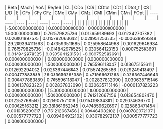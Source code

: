 | Beta      |        Mach     |         AoA       |       Re/1e6       |       CL     |          CDo      |         CDi   |           CDtot      |        CDt   |          CDtot_t       |       CS       |        L/D       |         E        |        CFx    |           CFy              CFz      |         CMx        |       CMy       |        CMz     |          CMl     |          CMm        |       CMn     |          FOpt |
| ---- | ---- | ---- | ---- | ---- | ---- | ---- | ---- | ---- | ---- | ---- | ---- | ---- | ---- | ---- | ---- | ---- | ---- | ---- | ---- |
|      |      |      |      |      |      |      |      |      |      |      |      |      |      |      |      |      |      |      |      |
|-5.000000000000 | 0.000000000000 | 0.000000000000 | 1.500000000000 | 0.761579825736 | 0.013659189693 | 0.012342707882 | 0.026001897575 | 0.015292063642 | 0.028951253335 | -0.000638999348 | 29.289394111663 | 0.473593511685 | 0.025958644968 | 0.001629646934 | 0.761579825736 | -0.014842978525 | 0.030564123153 | 0.000752583691 | 0.014842978525 | 0.030564123153 | -0.000752583691 | 0.000000000000 |
| 0.000000000000 | 0.000000000000 | 0.000000000000 | 1.500000000000 | 0.765596118047 | 0.013675152611 | 0.012692294032 | 0.026367446643 | 0.015574265886 | 0.029249418497 | 0.000477883889 | 29.035656292389 | 0.471966631263 | 0.026367446643 | 0.000477883889 | 0.765596118047 | -0.002837832090 | 0.030635715146 | 0.000137823223 | 0.002837832090 | 0.030635715146 | -0.000137823223 | 0.000000000000 |
| 5.000000000000 | 0.000000000000 | 0.000000000000 | 1.500000000000 | 0.761212667456 | 0.013654802470 | 0.012252768550 | 0.025907571019 | 0.015419834301 | 0.029074636770 | 0.000625163212 | 29.381861652945 | 0.474859620697 | 0.025863471454 | -0.001635209317 | 0.761212667456 | 0.009464932102 | 0.030782972137 | -0.000577777723 | -0.009464932102 | 0.030782972137 | 0.000577777723 | 0.000000000000 |
